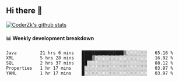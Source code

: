 ## Hi there 👋

[![CoderZk's github stats](https://github-readme-stats.vercel.app/api?username=zhoukuo123&show_icons=true&count_private=true)](https://github.com/anuraghazra/github-readme-stats)

#### :bar_chart: Weekly development breakdown

<!--START_SECTION:waka-->
```text
Java         21 hrs 6 mins   ████████████████▒░░░░░░░░   65.16 % 
XML          5 hrs 28 mins   ████▒░░░░░░░░░░░░░░░░░░░░   16.92 % 
SQL          2 hrs 37 mins   ██░░░░░░░░░░░░░░░░░░░░░░░   08.12 % 
Properties   1 hr 17 mins    █░░░░░░░░░░░░░░░░░░░░░░░░   03.97 % 
YAML         1 hr 17 mins    █░░░░░░░░░░░░░░░░░░░░░░░░   03.97 % 
```
<!--END_SECTION:waka-->
